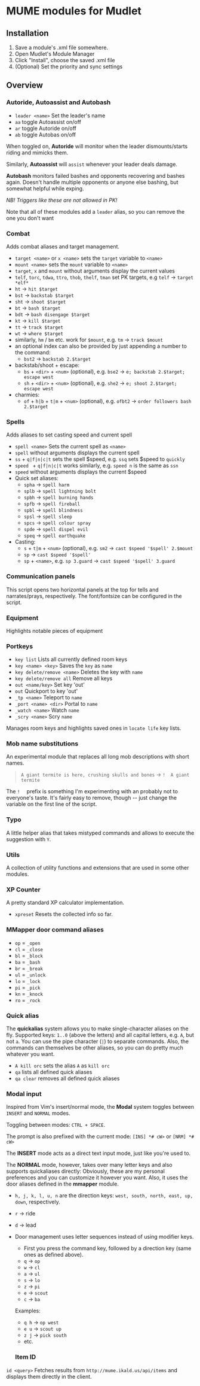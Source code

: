 # MUME modules for Mudlet

## Installation

1) Save a module's .xml file somewhere.
2) Open Mudlet's Module Manager
3) Click "Install", choose the saved .xml file
4) (Optional) Set the priority and sync settings

## Overview

### Autoride, Autoassist and Autobash

- `leader <name>` Set the leader's name
- `aa` toggle Autoassist on/off
- `ar` toggle Autoride on/off
- `ab` toggle Autobas on/off

When toggled on, __Autoride__ will monitor when the leader dismounts/starts riding and mimicks them.

Similarly, __Autoassist__ will `assist` whenever your leader deals damage.

__Autobash__ monitors failed bashes and opponents recovering and bashes again. Doesn't handle multiple
opponents or anyone else bashing, but somewhat helpful while exping.

_NB! Triggers like these are not allowed in PK!_

Note that all of these modules add a `leader` alias, so you can remove the one you don't want

### Combat
Adds combat aliases and target management.

- `target <name>` or `x <name>` sets the `target` variable to `<name>`
- `mount <name>` sets the `mount` variable to `<name>`
- `target`, `x` and `mount` without arguments display the current values
- `telf`, `torc`, `tdwa`, `ttro`, `thob`, `thelf`, `tman` set PK targets, e.g `telf` -> `target *elf*`
- `ht` -> `hit $target` 
- `bst` -> `backstab $target` 
- `sht` -> `shoot $target` 
- `bt` -> `bash $target` 
- `bdt` -> `bash disengage $target` 
- `kt` -> `kill $target` 
- `tt` -> `track $target` 
- `wt` -> `where $target`
- similarly, `hm` / `bm` etc. work for `$mount`, e.g. `tm` -> `track $mount`
- an optional index can also be provided by just appending a number to the command:
  - `bst2` -> `backstab 2.$target`
- backstab/shoot + escape:
  - `bs` + `<dir>` + `<num>` (optional), e.g. `bse2` -> `e; backstab 2.$target; escape west`
  - `sh` + `<dir>` + `<num>` (optional), e.g. `she2` -> `e; shoot 2.$target; escape west`
- charmies:
  - `of` + `h|b` + `t|m` + `<num>` (optional), e.g. `ofbt2` -> `order followers bash 2.$target`

### Spells
Adds aliases to set casting speed and current spell
- `spell <name>` Sets the current spell as `<name>`
- `spell` without arguments displays the current spell
- `ss` + `q|f|n|c|t` sets the spell $speed, e.g. `ssq` sets $speed to `quickly`
- `speed ` + `q|f|n|c|t` works similarly, e.g. `speed n` is the same as `ssn`
- `speed` without arguments displays the current $speed
- Quick set aliases:
  - `spha` -> `spell harm`
  - `splb` -> `spell lightning bolt`
  - `spbh` -> `spell burning hands`
  - `spfb` -> `spell fireball`
  - `spbl` -> `spell blindness`
  - `spsl` -> `spell sleep`
  - `spcs` -> `spell colour spray`
  - `spde` -> `spell dispel evil`
  - `speq` -> `spell earthquake`
- Casting:
  - `s` + `t|m` + `<num>` (optional), e.g. `sm2` -> `cast $speed '$spell' 2.$mount`
  - `sp` -> `cast $speed '$spell'`
  - `sp` + `<name>`, e.g. `sp 3.guard` -> `cast $speed '$spell' 3.guard`

### Communication panels 
This script opens two horizontal panels at the top for tells and narrates/prays, respectively.
The font/fontsize can be configured in the script.

### Equipment

Highlights notable pieces of equipment

### Portkeys
- `key list` Lists all currently defined room keys
- `key <name> <key>` Saves the `key` as `name`
- `key delete/remove <name>` Deletes the key with `name`
- `key delete/remove all` Remove all keys
- `out <name/key>` Set key 'out'
- `out` Quickport to key 'out'
- `_tp <name>` Teleport to `name`
- `_port <name> <dir>` Portal to `name`
- `_watch <name>` Watch `name`
- `_scry <name>` Scry `name`

Manages room keys and highlights saved ones in `locate life` key lists.

### Mob name substitutions

An experimental module that replaces all long mob descriptions with short names.

> `A giant termite is here, crushing skulls and bones` -> `!  A giant termite`

The `!  ` prefix is something I'm experimenting with an probably not to everyone's taste. It's fairly easy to remove, though -- just change the variable on the first line of the script.

### Typo

A little helper alias that takes mistyped commands and allows to execute the suggestion with `Y`.

### Utils

A collection of utility functions and extensions that are used in some other modules.

### XP Counter

A pretty standard XP calculator implementation.
- `xpreset` Resets the collected info so far.

### MMapper door command aliases
- `op` = `_open`
- `cl` = `_close`
- `bl` = `_block`
- `ba` = `_bash`
- `br` = `_break`
- `ul` = `_unlock`
- `lo` = `_lock`
- `pi` = `_pick`
- `kn` = `_knock`
- `ro` = `_rock`

### Quick alias

The __quickalias__ system allows you to make single-character aliases on the fly.
Supported keys: `1..0` (above the letters) and all capital letters, e.g. `A`, but not `a`. You can use the pipe character (`|`) to separate commands. Also, the commands can themselves be other aliases, so you can do pretty much whatever you want.

- `A kill orc` sets the alias `A` as `kill orc`
- `qa` lists all defined quick aliases
- `qa clear` removes all defined quick aliases

### Modal input

Inspired from Vim's insert/normal mode, the __Modal__ system toggles between `INSERT` and `NORMAL` modes.

Toggling between modes: `CTRL + SPACE`.

The prompt is also prefixed with the current mode: `[INS] *# cW>` or `[NRM] *# cW>`

The __INSERT__ mode acts as a direct text input mode, just like you're used to.

The __NORMAL__ mode, however, takes over many letter keys and also supports quickaliases directly:
Obviously, these are my personal preferences and you can customize it however you want. Also, it uses the door aliases defined in the __mmapper__ module.

- `h, j, k, l, u, n` are the direction keys: `west, south, north, east, up, down`, respectively.
- `r` -> ride
- `d` -> lead
- Door management uses letter sequences instead of using modifier keys.
  - First you press the command key, followed by a direction key (same ones as defined above).
  - `q` -> `op`
  - `w` -> `cl`
  - `a` -> `ul`
  - `s` -> `lo`
  - `z` -> `pi`
  - `e` -> `scout`
  - `c` -> `ba`

  Examples:
  - `q h` -> `op west`
  - `e u` -> `scout up`
  - `z j` -> `pick south`
  - etc.

  ### Item ID
`id <query>`  Fetches results from `http://mume.ikald.us/api/items` and displays them directly in the client.
